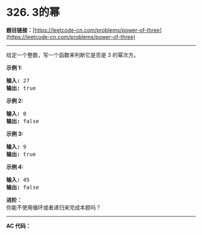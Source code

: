 # 326. 3的幂

**题目链接：**[https://leetcode-cn.com/problems/power-of-three](https://leetcode-cn.com/problems/power-of-three)

---

<div class="content__1Y2H">
 <div class="notranslate">
  <p>给定一个整数，写一个函数来判断它是否是 3&nbsp;的幂次方。</p> 
  <p><strong>示例 1:</strong></p> 
  <pre class="language-text"><strong>输入:</strong> 27
<strong>输出:</strong> true
</pre> 
  <p><strong>示例 2:</strong></p> 
  <pre class="language-text"><strong>输入:</strong> 0
<strong>输出:</strong> false</pre> 
  <p><strong>示例 3:</strong></p> 
  <pre class="language-text"><strong>输入:</strong> 9
<strong>输出:</strong> true</pre> 
  <p><strong>示例 4:</strong></p> 
  <pre class="language-text"><strong>输入:</strong> 45
<strong>输出:</strong> false</pre> 
  <p><strong>进阶：</strong><br> 你能不使用循环或者递归来完成本题吗？</p> 
 </div>
</div>

---

**AC 代码：**

```java

```